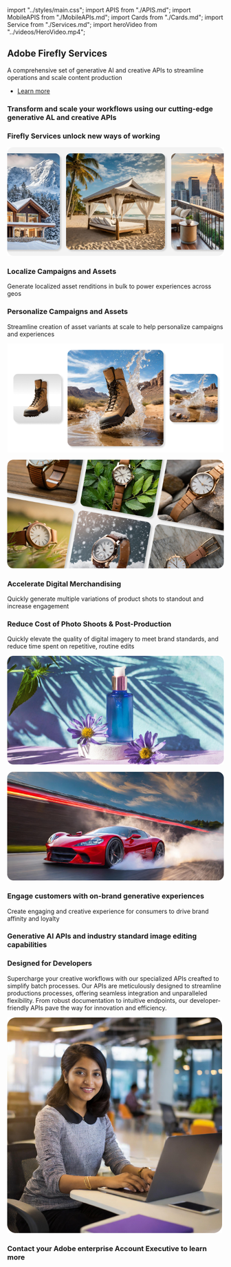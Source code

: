 import "../styles/main.css";
import APIS from "./APIS.md";
import MobileAPIS from "./MobileAPIs.md";
import Cards from "./Cards.md";
import Service from "./Services.md";
import heroVideo from "../videos/HeroVideo.mp4";

<Hero slots="heading, text, buttons" variant="halfwidth" videoUrl={heroVideo} className="fireflyService-hero" />

## Adobe Firefly Services

A comprehensive set of generative AI and creative APIs to streamline operations and scale content production

- [Learn more](https://developer.adobe.com/express/add-ons)

<TextBlock slots="heading" className="fireflyAnnouncement" theme="light"/>

### Transform and scale your workflows using our cutting-edge generative AL and creative APIs

<WrapperComponent slots="content" repeat="1" theme="light" className="cardsWrapper" />

<Cards />

<TextBlock slots="heading" className="fireflyAnnouncement creative-cloud-apiWays" theme="lightest"/>

### Firefly Services unlock new ways of working

<TextBlock slots="image, heading, text" className="campaigns" />

![Localize Campaigns and Assets](../images/UseCase1.png)

### Localize Campaigns and Assets

Generate localized asset renditions in bulk to power experiences across geos
  
<TextBlock slots="heading, text , image" className="campaigns" />

### Personalize Campaigns and Assets

Streamline creation of asset variants at scale to help personalize campaigns and experiences

![Personalize Campaigns & Assets](../images/UseCase2.png)

<TextBlock slots="image, heading, text" className="campaigns" />

![Accelerate Digital Merchandising](../images/UseCase3.png)

### Accelerate Digital Merchandising

Quickly generate multiple variations of product shots to standout and increase engagement
  
<TextBlock slots="heading, text , image" className="campaigns" />

### Reduce Cost of Photo Shoots & Post-Production

Quickly elevate the quality of digital imagery to meet brand standards, and reduce time spent on repetitive, routine edits

![Reduce Cost of Photo Shoots](../images/UseCase4.png) 

<TextBlock slots="image, heading, text" className="campaigns last_campaigns" />

![Engage Customers with On-Brand Generative Experiences](../images/UseCase5.png)

### Engage customers with on-brand generative experiences

Create engaging and creative experience for consumers to drive brand affinity and loyalty 

<TextBlock slots="heading" className="fireflyAnnouncement" theme="light"/>

### Generative AI APIs and industry standard image editing capabilities

<WrapperComponent slots="content" repeat="1" theme="light" className="wrapperForDisplayListItems" />

<APIS />

<WrapperComponent slots="content" repeat="1" theme="light" className="mobileWrapper" />

<MobileAPIS />

<WrapperComponent slots="content" repeat="1" theme="lightest" className="miniproductListWrapper" />

<Service />

<TextBlock slots="heading, text , image" className="designedForDevlopers" />

### Designed for Developers

Supercharge your creative workflows with our specialized APIs creafted to simplify batch processes. Our APIs are meticulously designed to streamline productions processes, offering seamless integration and unparalleled flexibility. From robust documentation to intuitive endpoints, our developer-friendly APIs pave the way for innovation and efficiency.

![Screenshot 1](../images/DesignedForDevelopers_image.png)

<TextBlock slots="heading" className="fireflyAnnouncement" theme="light"/>

### Contact your Adobe enterprise Account Executive to learn more
